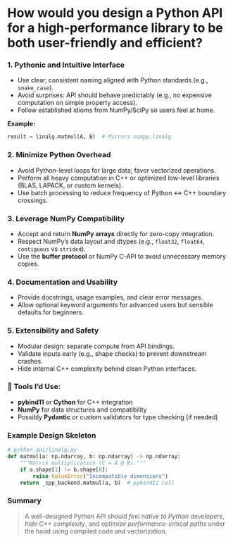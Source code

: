 # How would you design a Python API for a high-performance library to be both user-friendly and efficient?

### 1. **Pythonic and Intuitive Interface**

- Use clear, consistent naming aligned with Python standards (e.g., `snake_case`).
- Avoid surprises: API should behave predictably (e.g., no expensive computation on simple property access).
- Follow established idioms from NumPy/SciPy so users feel at home.

**Example:**

```python
result = linalg.matmul(A, B)  # Mirrors numpy.linalg
```

### 2. **Minimize Python Overhead**

- Avoid Python-level loops for large data; favor vectorized operations.
- Perform all heavy computation in C++ or optimized low-level libraries (BLAS, LAPACK, or custom kernels).
- Use batch processing to reduce frequency of Python ↔ C++ boundary crossings.

### 3. **Leverage NumPy Compatibility**

- Accept and return **NumPy arrays** directly for zero-copy integration.
- Respect NumPy’s data layout and dtypes (e.g., `float32`, `float64`, `contiguous` vs `strided`).
- Use the **buffer protocol** or NumPy C-API to avoid unnecessary memory copies.

### 4. **Documentation and Usability**

- Provide docstrings, usage examples, and clear error messages.
- Allow optional keyword arguments for advanced users but sensible defaults for beginners.

### 5. **Extensibility and Safety**

- Modular design: separate compute from API bindings.
- Validate inputs early (e.g., shape checks) to prevent downstream crashes.
- Hide internal C++ complexity behind clean Python interfaces.

### 🔧 Tools I’d Use:

- **pybind11** or **Cython** for C++ integration
- **NumPy** for data structures and compatibility
- Possibly **Pydantic** or custom validators for type checking (if needed)

### Example Design Skeleton

```python
# python_api/linalg.py
def matmul(a: np.ndarray, b: np.ndarray) -> np.ndarray:
    """Matrix multiplication (C = A @ B)."""
    if a.shape[1] != b.shape[0]:
        raise ValueError("Incompatible dimensions")
    return _cpp_backend.matmul(a, b)  # pybind11 call
```

### Summary

> A well-designed Python API should _feel native to Python developers_, _hide C++ complexity_, and _optimize performance-critical paths_ under the hood using compiled code and vectorization.
